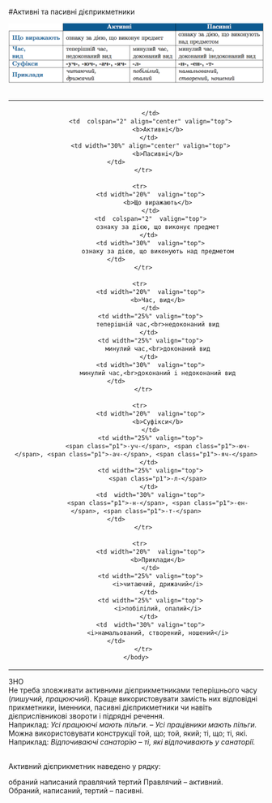 #Активнi та пасивнi дiєприкметники

<div class="center">
<img src="../pics/10/14.png" width="750px" class="center"/>
</div>
<br>

<table style="width: 100%;" align="center">
    <body>
        <tr>  
            <td width="20%" align="center"  valign="top">
                
            </td>
            <td  colspan="2" align="center" valign="top">
                <b>Активнi</b>
            </td> 
            <td width="30%" align="center" valign="top">
                <b>Пасивнi</b>
            </td>                   
        </tr>

        <tr>  
            <td width="20%"  valign="top">
                <b>Що виражають</b>
            </td>
            <td  colspan="2"  valign="top">
                ознаку за дiєю, що виконує предмет
            </td> 
            <td width="30%"  valign="top">
                ознаку за дiєю, що виконують над предметом
            </td>                   
        </tr>

        <tr>  
            <td width="20%"  valign="top">
                <b>Час, вид</b>
            </td>
            <td width="25%" valign="top">
                теперiшнiй час,<br>недоконаний вид
            </td> 
            <td width="25%" valign="top">
                минулий час,<br>доконаний вид
            </td> 
            <td width="30%"  valign="top">
                минулий час,<br>доконаний i недоконаний вид
            </td>                   
        </tr>

        <tr>  
            <td width="20%"  valign="top">
                <b>Суфiкси</b>
            </td>
            <td width="25%" valign="top">
                <span class="p1">-уч-</span>, <span class="p1">-юч-</span>, <span class="p1">-ач-</span>, <span class="p1">-яч-</span>
            </td> 
            <td width="25%" valign="top">
                <span class="p1">-л-</span>
            </td> 
            <td  width="30%" valign="top">
                <span class="p1">-н-</span>, <span class="p1">-ен-</span>, <span class="p1">-т-</span>
            </td>                   
        </tr>

        <tr>  
            <td width="20%"  valign="top">
                <b>Приклади</b>
            </td>
            <td width="25%" valign="top">
                <i>читаючий, дрижачий</i>
            </td> 
            <td width="25%" valign="top">
                <i>побiлiлий, опалий</i>
            </td> 
            <td  width="30%" valign="top">
                <i>намальований, створений, ношений</i>
            </td>                   
        </tr>
    </body>
</table>


<div class="add-wrap">
<span class="add">ЗНО</span>
<div class="add-text">
Не треба зловживати активними дiєприкметниками теперiшнього часу (<i>пишучий, працюючий</i>). Краще використовувати замiсть них вiдповiднi прикметники, iменники, пасивнi дiєприкметники чи навiть дiєприслiвниковi звороти i пiдряднi речення.<br>
<span class="p1">Наприклад:</span>
<i>Усi працюючi мають пiльги. – Усi працiвники мають пiльги.</i><br>
Можна використовувати конструкцiї той, що; той, який; тi, що; тi, якi. <br>
<span class="p1">Наприклад:</span>
<i>Вiдпочиваючi санаторiю – тi, якi вiдпочивають у санаторiї.</i>
</div>

<br>


<quiz> 
    <question>
       <p>Активний дієприкметник наведено у рядку:</p>
           <answer>обраний</answer>
           <answer>написаний</answer>
           <answer correct>правлячий</answer>
           <answer>тертий</answer>
      <explanation>
Правлячий – активний.<br>
Обраний, написаний, тертий – пасивні.
</explanation>
    </question>
</quiz> 
